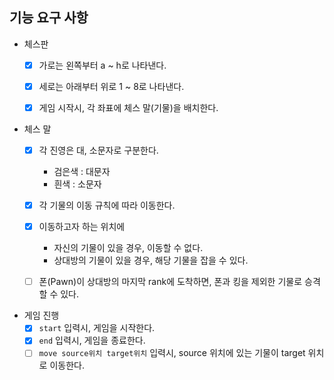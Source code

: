 ## 기능 요구 사항
- 체스판
  - [X] 가로는 왼쪽부터 a ~ h로 나타낸다.
  - [X] 세로는 아래부터 위로 1 ~ 8로 나타낸다.
  - [X] 게임 시작시, 각 좌표에 체스 말(기물)을 배치한다.


- 체스 말
  - [x] 각 진영은 대, 소문자로 구분한다.
      - 검은색 : 대문자
      - 흰색 : 소문자
  - [x] 각 기물의 이동 규칙에 따라 이동한다.
  - [x] 이동하고자 하는 위치에
      - 자신의 기물이 있을 경우, 이동할 수 없다.
      - 상대방의 기물이 있을 경우, 해당 기물을 잡을 수 있다.
  - [ ] 폰(Pawn)이 상대방의 마지막 rank에 도착하면, 폰과 킹을 제외한 기물로 승격할 수 있다.


- 게임 진행
  - [x] `start` 입력시, 게임을 시작한다.
  - [x] `end` 입력시, 게임을 종료한다.
  - [ ] `move source위치 target위치` 입력시, source 위치에 있는 기물이 target 위치로 이동한다.
